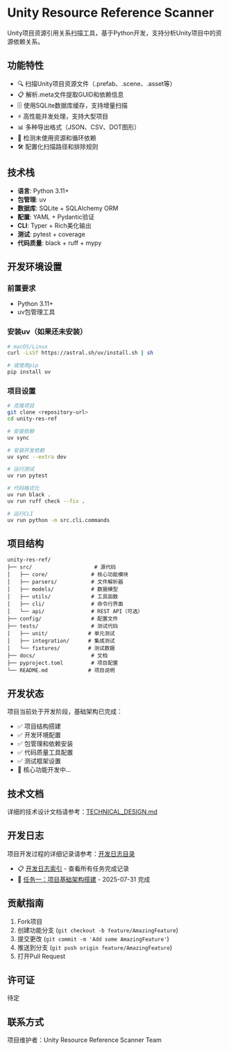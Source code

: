 # Unity Resource Reference Scanner

Unity项目资源引用关系扫描工具，基于Python开发，支持分析Unity项目中的资源依赖关系。

## 功能特性

- 🔍 扫描Unity项目资源文件（.prefab、.scene、.asset等）
- 📋 解析.meta文件提取GUID和依赖信息
- 🗄️ 使用SQLite数据库缓存，支持增量扫描
- ⚡ 高性能并发处理，支持大型项目
- 📊 多种导出格式（JSON、CSV、DOT图形）
- 🎯 检测未使用资源和循环依赖
- 🛠️ 配置化扫描路径和排除规则

## 技术栈

- **语言**: Python 3.11+
- **包管理**: uv
- **数据库**: SQLite + SQLAlchemy ORM
- **配置**: YAML + Pydantic验证
- **CLI**: Typer + Rich美化输出
- **测试**: pytest + coverage
- **代码质量**: black + ruff + mypy

## 开发环境设置

### 前置要求

- Python 3.11+
- uv包管理工具

### 安装uv（如果还未安装）

```bash
# macOS/Linux
curl -LsSf https://astral.sh/uv/install.sh | sh

# 或使用pip
pip install uv
```

### 项目设置

```bash
# 克隆项目
git clone <repository-url>
cd unity-res-ref

# 安装依赖
uv sync

# 安装开发依赖
uv sync --extra dev

# 运行测试
uv run pytest

# 代码格式化
uv run black .
uv run ruff check --fix .

# 运行CLI
uv run python -m src.cli.commands
```

## 项目结构

```
unity-res-ref/
├── src/                    # 源代码
│   ├── core/              # 核心功能模块
│   ├── parsers/           # 文件解析器
│   ├── models/            # 数据模型
│   ├── utils/             # 工具函数
│   ├── cli/               # 命令行界面
│   └── api/               # REST API（可选）
├── config/                # 配置文件
├── tests/                 # 测试代码
│   ├── unit/             # 单元测试
│   ├── integration/      # 集成测试
│   └── fixtures/         # 测试数据
├── docs/                  # 文档
├── pyproject.toml         # 项目配置
└── README.md             # 项目说明
```

## 开发状态

项目当前处于开发阶段，基础架构已完成：

- ✅ 项目结构搭建
- ✅ 开发环境配置
- ✅ 包管理和依赖安装
- ✅ 代码质量工具配置
- ✅ 测试框架设置
- 🔄 核心功能开发中...

## 技术文档

详细的技术设计文档请参考：[TECHNICAL_DESIGN.md](./TECHNICAL_DESIGN.md)

## 开发日志

项目开发过程的详细记录请参考：[开发日志目录](./dev_log/)

- 📋 [开发日志索引](./dev_log/README.md) - 查看所有任务完成记录
- 📝 [任务一：项目基础架构搭建](./dev_log/task_01_project_setup.md) - 2025-07-31 完成

## 贡献指南

1. Fork项目
2. 创建功能分支 (`git checkout -b feature/AmazingFeature`)
3. 提交更改 (`git commit -m 'Add some AmazingFeature'`)
4. 推送到分支 (`git push origin feature/AmazingFeature`)
5. 打开Pull Request

## 许可证

待定

## 联系方式

项目维护者：Unity Resource Reference Scanner Team
